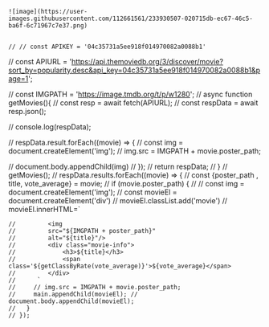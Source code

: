 
    ![image](https://user-images.githubusercontent.com/112661561/233930507-020715db-ec67-46c5-ba6f-6c71967c7e37.png)

    
    // // const APIKEY = '04c35731a5ee918f014970082a0088b1'
// const APIURL = 'https://api.themoviedb.org/3/discover/movie?sort_by=popularity.desc&api_key=04c35731a5ee918f014970082a0088b1&page=1';

// const IMGPATH =  'https://image.tmdb.org/t/p/w1280';
// async function getMovies(){
//     const resp = await fetch(APIURL);
//     const respData = await resp.json();

//     console.log(respData);

//     respData.result.forEach((movie) => {
//         const img = document.createElement('img');
//         img.src = IMGPATH + movie.poster_path;

//         document.body.appendChild(img)
//     });
//     return respData;
// }
// getMovies();
 // respData.results.forEach((movie) => {
    //   const {poster_path , title, vote_average} = movie;
    //   if (movie.poster_path) {
    //     // const img = document.createElement('img');
    //     const movieEl = document.createElement('div')
    //     movieEl.classList.add('movie')
    //     movieEl.innerHTML=`
        
    //         <img 
    //         src="${IMGPATH + poster_path}" 
    //         alt="${title}"/>
    //         <div class="movie-info">
    //             <h3>${title}</h3>
    //             <span class='${getClassByRate(vote_average)}'>${vote_average}</span>
    //         </div>
    //      `
    //     // img.src = IMGPATH + movie.poster_path;
    //     main.appendChild(movieEl); // document.body.appendChild(movieEl);
    //   }
    // });



<!-- -------------------------------------------------------------- -->
    
